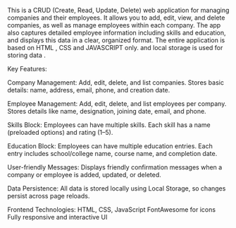 This is a CRUD (Create, Read, Update, Delete) web application for managing companies and their employees. 
It allows you to add, edit, view, and delete companies, as well as manage employees within each company. 
The app also captures detailed employee information including skills and education, and displays this data in a clear, organized format.
The entire application is based on HTML , CSS and JAVASCRIPT only. and local storage is used for storing data .

Key Features:

Company Management:
Add, edit, delete, and list companies.
Stores basic details: name, address, email, phone, and creation date.

Employee Management:
Add, edit, delete, and list employees per company.
Stores details like name, designation, joining date, email, and phone.

Skills Block:
Employees can have multiple skills.
Each skill has a name (preloaded options) and rating (1–5).

Education Block:
Employees can have multiple education entries.
Each entry includes school/college name, course name, and completion date.

User-friendly Messages:
Displays friendly confirmation messages when a company or employee is added, updated, or deleted.

Data Persistence:
All data is stored locally using Local Storage, so changes persist across page reloads.

Frontend Technologies:
HTML, CSS, JavaScript
FontAwesome for icons
Fully responsive and interactive UI
